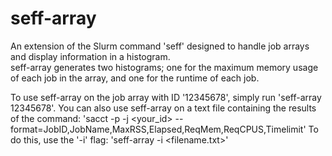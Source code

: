 # seff-array

An extension of the Slurm command 'seff' designed to handle job arrays and display information in a histogram.             
seff-array generates two histograms; one for the maximum memory usage of each job in the array, and one for the runtime of each job.

To use seff-array on the job array with ID '12345678', simply run 'seff-array 12345678'.
You can also use seff-array on a text file containing the results of the command:
    'sacct -p -j <your_id> --format=JobID,JobName,MaxRSS,Elapsed,ReqMem,ReqCPUS,Timelimit'
To do this, use the '-i' flag: 'seff-array -i <filename.txt>'
